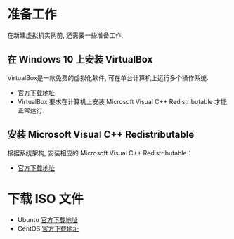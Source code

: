 # 准备工作

在新建虚拟机实例前, 还需要一些准备工作.

## 在 Windows 10 上安装 VirtualBox

VirtualBox是一款免费的虚拟化软件, 可在单台计算机上运行多个操作系统.

- [官方下载地址](https://download.virtualbox.org/virtualbox/7.0.8/VirtualBox-7.0.8-156879-Win.exe)
- VirtualBox 要求在计算机上安装 Microsoft Visual C++ Redistributable 才能正常运行.

## 安装 Microsoft Visual C++ Redistributable

根据系统架构, 安装相应的 Microsoft Visual C++ Redistributable：

- [官方下载地址](https://download.visualstudio.microsoft.com/download/pr/eaab1f82-787d-4fd7-8c73-f782341a0c63/917C37D816488545B70AFFD77D6E486E4DD27E2ECE63F6BBAAF486B178B2B888/VC_redist.x64.exe)

# 下载 ISO 文件

- Ubuntu [官方下载地址](https://mirrors.huaweicloud.com/repository/ubuntu-releases/22.04.2/ubuntu-22.04.2-desktop-amd64.iso) 
- CentOS [官方下载地址](http://la.mirrors.clouvider.net/CentOS/7.9.2009/isos/x86_64/CentOS-7-x86_64-DVD-2009.iso)
